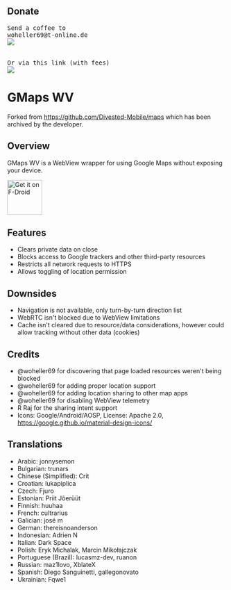 ## Donate
<pre>Send a coffee to 
woheller69@t-online.de 
<a href= "https://www.paypal.com/signin"><img  align="left" src="https://www.paypalobjects.com/webstatic/de_DE/i/de-pp-logo-150px.png"></a>

  
Or via this link (with fees)
<a href="https://www.paypal.com/donate?hosted_button_id=XVXQ54LBLZ4AA"><img  align="left" src="https://img.shields.io/badge/Donate%20with%20Debit%20or%20Credit%20Card-002991?style=plastic"></a></pre>


GMaps WV
========
Forked from https://github.com/Divested-Mobile/maps which has been archived by the developer.

Overview
--------
GMaps WV is a WebView wrapper for using Google Maps without exposing your device.

[<img src="https://fdroid.gitlab.io/artwork/badge/get-it-on.png"
     alt="Get it on F-Droid"
     height="80">](https://f-droid.org/packages/us.spotco.maps/)


Features
--------
- Clears private data on close
- Blocks access to Google trackers and other third-party resources
- Restricts all network requests to HTTPS
- Allows toggling of location permission

Downsides
---------
- Navigation is not available, only turn-by-turn direction list
- WebRTC isn't blocked due to WebView limitations
- Cache isn't cleared due to resource/data considerations, however could allow tracking without other data (cookies)

Credits
-------
- @woheller69 for discovering that page loaded resources weren't being blocked
- @woheller69 for adding proper location support
- @woheller69 for adding location sharing to other map apps
- @woheller69 for disabling WebView telemetry
- R Raj for the sharing intent support
- Icons: Google/Android/AOSP, License: Apache 2.0, https://google.github.io/material-design-icons/

Translations
------------
- Arabic: jonnysemon
- Bulgarian: trunars
- Chinese (Simplified): Crit
- Croatian: lukapiplica
- Czech: Fjuro
- Estonian: Priit Jõerüüt
- Finnish: huuhaa
- French: cultrarius
- Galician: josé m
- German: thereisnoanderson
- Indonesian: Adrien N
- Italian: Dark Space
- Polish: Eryk Michalak, Marcin Mikołajczak
- Portuguese (Brazil): lucasmz-dev, ruanon
- Russian: maz1lovo, XblateX
- Spanish: Diego Sanguinetti, gallegonovato
- Ukrainian: Fqwe1
